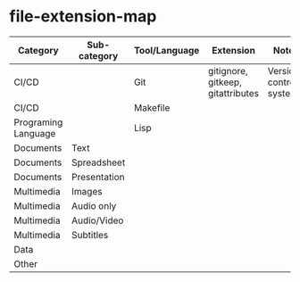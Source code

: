 # file-extension-map

Category | Sub-category | Tool/Language | Extension | Note
-------- | -------- | -------- |-------- | -----
CI/CD | | Git | gitignore, gitkeep, gitattributes | Version control system
CI/CD | | Makefile |  | 
Programing Language | | Lisp | | 
Documents | Text | | |
Documents | Spreadsheet | | |
Documents | Presentation | | |
Multimedia | Images | | |
Multimedia | Audio only | | |
Multimedia | Audio/Video | | |
Multimedia | Subtitles | | |
Data |  | | |
Other |  | | |
